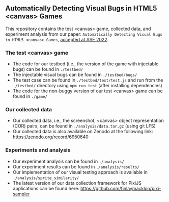 ## Automatically Detecting Visual Bugs in HTML5 &lt;canvas&gt; Games

This repository contains the test &lt;canvas&gt; game, collected data, and experiment analysis from our paper: `Automatically Detecting Visual Bugs in HTML5 <canvas> Games`, [accepted at ASE 2022](https://asgaard.ece.ualberta.ca/automatically-detecting-visual-bugs-in-html5-games-accepted-at-ase-2022/).

### The test &lt;canvas&gt; game
- The code for our testbed (i.e., the version of the game with injectable bugs) can be found in `./testbed/`
- The injectable visual bugs can be found in `./testbed/bugs/`
- The test case can be found in `./testbed/test/test.js` and run from the `./testbed/` directory using `npm run test` (after installing dependencies)
- The code for the non-buggy version of our test &lt;canvas&gt; game can be found in `./game/`

  
### Our collected data
- Our collected data, i.e., the screenshot, &lt;canvas&gt; object representation (COR) pairs, can be found in `./analysis/data.tar.gz` (using git LFS)
- Our collected data is also available on Zenodo at the following link: https://zenodo.org/record/6950640
  
  
### Experiments and analysis
- Our experiment analysis can be found in `./analysis/`
- Our experiment results can be found in `./analysis/results/`
- Our implementation of our visual testing approach is available in `./analysis/sprite_similarity/`
- The latest version of our data collection framework for PixiJS applications can be found here: https://github.com/finlaymacklon/pixi-sampler
